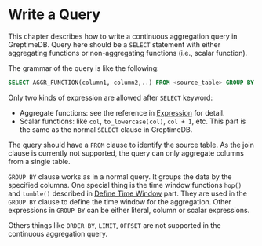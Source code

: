 # Write a Query

This chapter describes how to write a continuous aggregation query in GreptimeDB. Query here should be a `SELECT` statement with either aggregating functions or non-aggregating functions (i.e., scalar function).

The grammar of the query is like the following:

```sql
SELECT AGGR_FUNCTION(column1, column2,..) FROM <source_table> GROUP BY TIME_WINDOW_FUNCTION();
```

Only two kinds of expression are allowed after `SELECT` keyword:
- Aggregate functions: see the reference in [Expression](./expression.md) for detail.
- Scalar functions: like `col`, `to_lowercase(col)`, `col + 1`, etc. This part is the same as the normal `SELECT` clause in GreptimeDB.

The query should have a `FROM` clause to identify the source table. As the join clause is currently not supported, the query can only aggregate columns from a single table.

`GROUP BY` clause works as in a normal query. It groups the data by the specified columns. One special thing is the time window functions `hop()` and `tumble()` described in [Define Time Window](./define-time-window.md) part. They are used in the `GROUP BY` clause to define the time window for the aggregation. Other expressions in `GROUP BY` can be either literal, column or scalar expressions.

Others things like `ORDER BY`, `LIMIT`, `OFFSET` are not supported in the continuous aggregation query.
